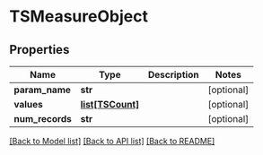 # TSMeasureObject

## Properties
Name | Type | Description | Notes
------------ | ------------- | ------------- | -------------
**param_name** | **str** |  | [optional] 
**values** | [**list[TSCount]**](TSCount.md) |  | [optional] 
**num_records** | **str** |  | [optional] 

[[Back to Model list]](../README.md#documentation-for-models) [[Back to API list]](../README.md#documentation-for-api-endpoints) [[Back to README]](../README.md)

